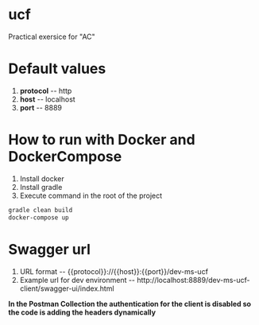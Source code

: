 # ucf
Practical exersice for "AC"

# Default values
1. **protocol** -- http
2. **host** -- localhost
3. **port** -- 8889

# How to run with Docker and DockerCompose
1. Install docker
2. Install gradle
3. Execute command in the root of the project
```cmd
gradle clean build 
docker-compose up
```

# Swagger url
1. URL format -- {{protocol}}://{{host}}:{{port}}/dev-ms-ucf
2. Example url for dev environment  -- http://localhost:8889/dev-ms-ucf-client/swagger-ui/index.html

**In the Postman Collection the authentication for the client is disabled so the code is adding the headers dynamically**